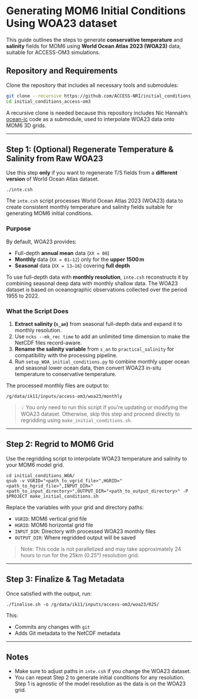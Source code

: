 # Generating MOM6 Initial Conditions Using WOA23 dataset

This guide outlines the steps to generate **conservative temperature** and **salinity** fields for MOM6 using **World Ocean Atlas 2023 (WOA23)** data, suitable for ACCESS-OM3 simulations.

## Repository and Requirements

Clone the repository that includes all necessary tools and submodules:

```bash
git clone --recursive https://github.com/ACCESS-NRI/initial_conditions_access-om3.git
cd initial_conditions_access-om3
```

A recursive clone is needed because this repository includes Nic Hannah’s [ocean-ic](https://github.com/COSIMA/ocean-ic) code as a submodule, used to interpolate WOA23 data onto MOM6 3D grids.

---

## Step 1: (Optional) Regenerate Temperature & Salinity from Raw WOA23

Use this step **only** if you want to regenerate T/S fields from a **different version** of World Ocean Atlas dataset.

```
./inte.csh
```

The `inte.csh` script processes World Ocean Atlas 2023 (WOA23) data to create consistent monthly temperature and salinity fields suitable for generating MOM6 initial conditions.

### Purpose

By default, WOA23 provides:
- Full-depth **annual mean** data (`XX = 00`)
- **Monthly** data (`XX = 01–12`) only for the **upper 1500 m**
- **Seasonal** data (`XX = 13–16`) covering **full depth**

To use full-depth data with **monthly resolution**, `inte.csh` reconstructs it by combining seasonal deep data with monthly shallow data. The WOA23 dataset is based on oceanographic observations collected over the period 1955 to 2022.

### What the Script Does

1. **Extract salinity (`s_an`)** from seasonal full-depth data and expand it to monthly resolution.
2. Use `ncks --mk_rec time` to add an unlimited time dimension to make the NetCDF files record-aware.
3. **Rename the salinity variable** from `s_an` to `practical_salinity` for compatibility with the processing pipeline.
4. Run `setup_WOA_initial_conditions.py` to combine monthly upper ocean and seasonal lower ocean data, then convert WOA23 in-situ temperature to conservative temperature.

The processed monthly files are output to:
```
/g/data/ik11/inputs/access-om3/woa23/monthly
```

> 💡 You only need to run this script if you're updating or modifying the WOA23 dataset. Otherwise, skip this step and proceed directly to regridding using `make_initial_conditions.sh`.

---

## Step 2: Regrid to MOM6 Grid

Use the regridding script to interpolate WOA23 temperature and salinity to your MOM6 model grid.

```
cd initial_conditions_WOA/
qsub -v VGRID="<path_to_vgrid_file>",HGRID="<path_to_hgrid_file>",INPUT_DIR="<path_to_input_directory>",OUTPUT_DIR="<path_to_output_directory>" -P $PROJECT make_initial_conditions.sh
```

Replace the variables with your grid and directory paths:
- `VGRID`: MOM6 vertical grid file
- `HGRID`: MOM6 horizontal grid file
- `INPUT_DIR`: Directory with processed WOA23 monthly files
- `OUTPUT_DIR`: Where regridded output will be saved

> Note: This code is not parallelized and may take approximately 24 hours to run for the 25km (0.25°) resolution grid.
---

## Step 3: Finalize & Tag Metadata

Once satisfied with the output, run:

```
./finalise.sh -o /g/data/ik11/inputs/access-om3/woa23/025/
```

This:
- Commits any changes with `git`
- Adds Git metadata to the NetCDF metadata

---

##  Notes

- Make sure to adjust paths in `inte.csh` if you change the WOA23 dataset.
- You can repeat Step 2 to generate initial conditions for any resolution. Step 1 is agnostic of the model resolution as the data is on the WOA23 grid.

